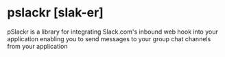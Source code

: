 pslackr [slak-er]
========

pSlackr is a library for integrating Slack.com's inbound web hook
into your application enabling you to send messages to your group
chat channels from your application

